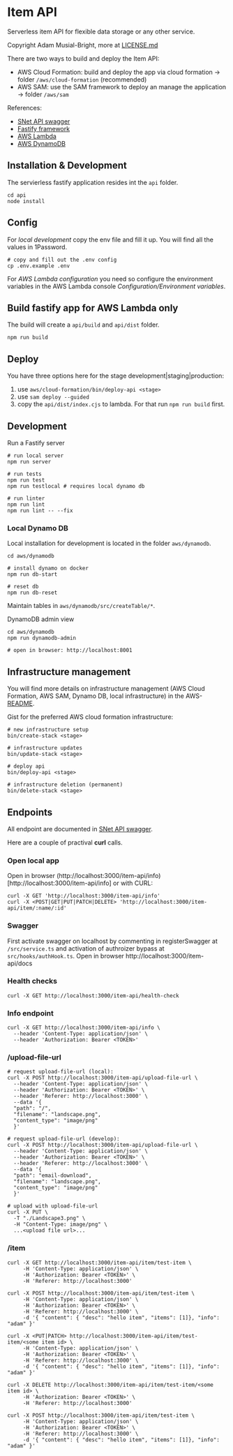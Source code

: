 # Item API
Serverless item API for flexible data storage or any other service.

Copyright Adam Musial-Bright, more at [LICENSE.md](LICENSE.md)

There are two ways to build and deploy the Item API:
- AWS Cloud Formation: build and deploy the app via cloud formation -> folder `/aws/cloud-formation` (recommended)
- AWS SAM: use the SAM framework to deploy an manage the application -> folder `/aws/sam`


References:
- [SNet API swagger](../../docs/item-api/swagger-item-api.md)
- [Fastify framework](https://fastify.dev/)
- [AWS Lambda](https://docs.aws.amazon.com/lambda/latest/dg/welcome.html)
- [AWS DynamoDB](https://docs.aws.amazon.com/amazondynamodb/latest/developerguide/Introduction.html)


## Installation & Development
The servierless fastify application resides int the `api` folder.
```
cd api
node install
```


## Config
For _local development_ copy the env file and fill it up. You will find all the values in 1Password.

```
# copy and fill out the .env config
cp .env.example .env
```

For _AWS Lambda configuration_ you need so configure the environment variables in the AWS Lambda console *Configuration/Environment variables*. 

## Build fastify app for AWS Lambda only
The build will create a `api/build` and `api/dist` folder.
```
npm run build
```

## Deploy
You have three options here for the stage development|staging|production:
1. use `aws/cloud-formation/bin/deploy-api <stage>`
2. use `sam deploy --guided`
3. copy the `api/dist/index.cjs` to lambda. For that run `npm run build` first.

## Development
Run a Fastify server
```
# run local server
npm run server

# run tests
npm run test
npm run testlocal # requires local dynamo db

# run linter
npm run lint
npm run lint -- --fix
```

### Local Dynamo DB

Local installation for development is located in the folder `aws/dynamodb`.
```
cd aws/dynamodb

# install dynamo on docker
npm run db-start

# reset db
npm run db-reset

```
Maintain tables in `aws/dynamodb/src/createTable/*`.

DynamoDB admin view
```
cd aws/dynamodb
npm run dynamodb-admin

# open in browser: http://localhost:8001
```

## Infrastructure management
You will find more details on infrastructure management (AWS Cloud Formation, AWS SAM, Dynamo DB, local infrastructure) in the AWS-[README](aws/README.md).

Gist for the preferred AWS cloud formation infrastructure:
```
# new infrastructure setup
bin/create-stack <stage>

# infrastructure updates
bin/update-stack <stage>

# deploy api
bin/deploy-api <stage>

# infrastructure deletion (permanent)
bin/delete-stack <stage>
```


## Endpoints
All endpoint are documented in [SNet API swagger](../../docs/item-api/swagger-item-api.md).

Here are a couple of practival __curl__ calls.

### Open local app
Open in browser (http://localhost:3000/item-api/info)[http://localhost:3000/item-api/info] or with CURL:
```
curl -X GET 'http://localhost:3000/item-api/info'
curl -X <POST|GET|PUT|PATCH|DELETE> 'http://localhost:3000/item-api/item/:name/:id'
```

### Swagger
First activate swagger on localhost by commenting in registerSwagger at `/src/service.ts` and activation of authroizer bypass at `src/hooks/authHook.ts`.
Open in browser http://localhost:3000/item-api/docs 

### Health checks
```
curl -X GET http://localhost:3000/item-api/health-check
```

### Info endpoint
```
curl -X GET http://localhost:3000/item-api/info \
  --header 'Content-Type: application/json' \
  --header 'Authorization: Bearer <TOKEN>'
```


### /upload-file-url
```
# request upload-file-url (local):
curl -X POST http://localhost:3000/item-api/upload-file-url \
  --header 'Content-Type: application/json' \
  --header 'Authorization: Bearer <TOKEN>' \
  --header 'Referer: http://localhost:3000' \
  --data '{                      
  "path": "/",
  "filename": "landscape.png",
  "content_type": "image/png"
  }'

# request upload-file-url (develop):
curl -X POST http://localhost:3000/item-api/upload-file-url \
  --header 'Content-Type: application/json' \
  --header 'Authorization: Bearer <TOKEN>' \
  --header 'Referer: http://localhost:3000' \
  --data '{                      
  "path": "email-download",
  "filename": "landscape.png",
  "content_type": "image/png"
  }'

# upload with upload-file-url
curl -X PUT \ 
  -T "./Landscape3.png" \
  -H "Content-Type: image/png" \
  ...<upload file url>...
```


### /item
```
curl -X GET http://localhost:3000/item-api/item/test-item \
     -H 'Content-Type: application/json' \
     -H 'Authorization: Bearer <TOKEN>' \
     -H 'Referer: http://localhost:3000' 

curl -X POST http://localhost:3000/item-api/item/test-item \
     -H 'Content-Type: application/json' \
     -H 'Authorization: Bearer <TOKEN>' \
     -H 'Referer: http://localhost:3000' \
     -d '{ "content": { "desc": "hello item", "items": [1]}, "info": "adam" }'

curl -X <PUT|PATCH> http://localhost:3000/item-api/item/test-item/<some item id> \
     -H 'Content-Type: application/json' \
     -H 'Authorization: Bearer <TOKEN>' \
     -H 'Referer: http://localhost:3000' \
     -d '{ "content": { "desc": "hello item", "items": [1]}, "info": "adam" }'

curl -X DELETE http://localhost:3000/item-api/item/test-item/<some item id> \
     -H 'Authorization: Bearer <TOKEN>' \
     -H 'Referer: http://localhost:3000' 

curl -X POST http://localhost:3000/item-api/item/test-item \
     -H 'Content-Type: application/json' \
     -H 'Authorization: Bearer <TOKEN>' \
     -H 'Referer: http://localhost:3000' \
     -d '{ "content": { "desc": "hello item", "items": [1]}, "info": "adam" }'
```
